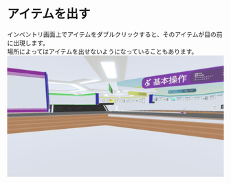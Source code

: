 # アイテムを出す
インベントリ画面上でアイテムをダブルクリックすると、そのアイテムが目の前に出現します。  
場所によってはアイテムを出せないようになっていることもあります。
![アイテムのスポーン](../image/spawnItem.webp)